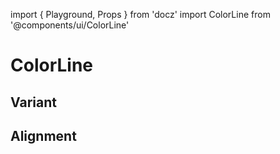 import { Playground, Props } from 'docz'
import ColorLine from '@components/ui/ColorLine'

# ColorLine

<Props of={ColorLine} />

## Variant

<Playground>
  <ColorLine variant='success' />
  <ColorLine variant='warning' />
  <ColorLine variant='alert' />
</Playground>

## Alignment

<Playground>
  <ColorLine variant='success' alignment='horizontal' />
</Playground>
